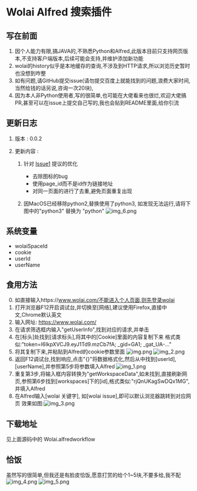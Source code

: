 # Wolai Alfred 搜索插件

## 写在前面
1. 因个人能力有限,搞JAVA的,不熟悉Python和Alfred,此版本目前只支持网页版本,不支持客户端版本,后续可能会支持,并维护添加新功能
2. wolai的history似乎是本地缓存的查询,不涉及到HTTP请求,所以浏览历史暂时也没想到咋整
3. 如有问题,请GitHub提交issue(请勿提交百度上就能找到的问题,浪费大家时间,当然给钱的话另说,咨询一次20块),
4. 因为本人非Python使用者,写的很简单,也可能在大佬看来也很烂,欢迎大佬搞PR,甚至可以在issue上提交自己写的,我也会贴到README里面,给你引流

## 更新日志
1. 版本 : 0.0.2
2. 更新内容 : 
   
   1. 针对 [Issue1](https://github.com/jeasion/wolai-alfred/issues/1) 提议的优化 
   
      - 去除图标的bug
      - 使用page_id而不是id作为链接地址
      - 对同一页面的进行了去重,避免页面重复出现
   2. 因MacOS已经移除python2,替换使用了python3, 如发现无法运行,请将下图中的"python3" 替换为 "python"
        ![img_6.png](./img/img_6.png)

## 系统变量
- wolaiSpaceId
- cookie
- userId
- userName

## 食用方法
0. 如直接输入https://www.wolai.com/不能进入个人页面,则先登录wolai
1. 打开浏览器F12开启调试台,并切换至[网络],建议使用Firefox,直接中文,Chrome默认英文
2. 输入网址: https://www.wolai.com/
3. 在请求筛选框内输入"getUserInfo",找到对应的请求,并单击
4. 在[标头]处找到[请求标头],将其中的[Cookie]里面的内容复制下来
    格式类似:"token=I6IkpXVCJ9.eyJ1Td9.mzCb7fA; _gid=GA1; _gat_UA-..."
5. 将其复制下来,并粘贴到Alfred的cookie参数里面
   ![img.png](./img/img.png)
   ![img_2.png](./img/img_2.png)
6. 返回F12调试台,找到响应,点击"{}"将数据格式化,然后从中找到[userId],[userName],并参照第5步将参数填入Alfred
   ![img_1.png](./img/img_1.png)
7. 重复第3步,将输入框内容转换为"getWorkspaceData",如未找到,直接刷新网页,参照第6步找到[workspaces]下的[id],格式类似:"rjQnUKagSwDQx1MG",并填入Alfred
8. 在Alfred输入[wolai 关键字], 如[wolai issue],即可以默认浏览器跳转到对应网页
    效果如图:![img_3.png](./img/img_3.png)
  
## 下载地址
   见上面源码中的 Wolai.alfredworkflow
## 恰饭
   虽然写的很简单,但我还是有脸皮恰饭,愿意打赏的给个1~5块,不要多给,我不配
![img_4.png](./img/img_4.png) ![img_5.png](./img/img_5.png)



